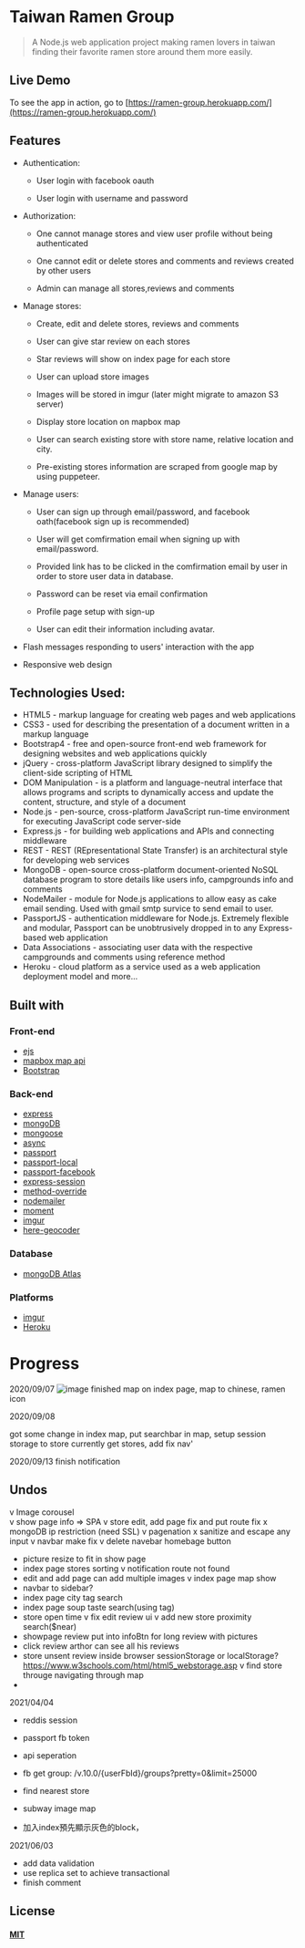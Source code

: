 # Taiwan Ramen Group

> A Node.js web application project making ramen lovers in taiwan finding their favorite ramen store around them more easily.

## Live Demo

To see the app in action, go to [https://ramen-group.herokuapp.com/](https://ramen-group.herokuapp.com/)

## Features

* Authentication:

  * User login with facebook oauth
  
  * User login with username and password

* Authorization:

  * One cannot manage stores and view user profile without being authenticated

  * One cannot edit or delete stores and comments and reviews created by other users

  * Admin can manage all stores,reviews and comments

* Manage stores:

  * Create, edit and delete stores, reviews and comments

  * User can give star review on each stores

  * Star reviews will show on index page for each store

  * User can upload store images

  * Images will be stored in imgur (later might migrate to amazon S3 server)

  * Display store location on mapbox map
  
  * User can search existing store with store name, relative location and city.

  * Pre-existing stores information are scraped from google map by using puppeteer.


* Manage users:

  * User can sign up through email/password, and facebook oath(facebook sign up is recommended)

  * User will get comfirmation email when signing up with email/password.

  * Provided link  has to be clicked in the comfirmation email by user in order to store user data in database.

  * Password can be reset via email confirmation

  * Profile page setup with sign-up

  * User can edit their information including avatar.


* Flash messages responding to users' interaction with the app

* Responsive web design

## Technologies Used:
* HTML5 - markup language for creating web pages and web applications
* CSS3 - used for describing the presentation of a document written in a markup language
* Bootstrap4 - free and open-source front-end web framework for designing websites and web applications quickly
* jQuery - cross-platform JavaScript library designed to simplify the client-side scripting of HTML
* DOM Manipulation - is a platform and language-neutral interface that allows programs and scripts to dynamically access and update the content, structure, and style of a document
* Node.js - pen-source, cross-platform JavaScript run-time environment for executing JavaScript code server-side
* Express.js - for building web applications and APIs and connecting middleware
* REST - REST (REpresentational State Transfer) is an architectural style for developing web services
* MongoDB - open-source cross-platform document-oriented NoSQL database program to store details like users info, campgrounds info and comments
* NodeMailer - module for Node.js applications to allow easy as cake email sending. Used with gmail smtp survice to send email to user.
* PassportJS - authentication middleware for Node.js. Extremely flexible and modular, Passport can be unobtrusively dropped in to any Express-based web application
* Data Associations - associating user data with the respective campgrounds and comments using reference method
* Heroku - cloud platform as a service used as a web application deployment model
and more...

## Built with

### Front-end

* [ejs](http://ejs.co/)
* [mapbox map api](https://docs.mapbox.com/api/)
* [Bootstrap](https://getbootstrap.com/docs/4/)

### Back-end

* [express](https://expressjs.com/)
* [mongoDB](https://www.mongodb.com/)
* [mongoose](http://mongoosejs.com/)
* [async](http://caolan.github.io/async/)
* [passport](http://www.passportjs.org/)
* [passport-local](https://github.com/jaredhanson/passport-local#passport-local)
* [passport-facebook](https://github.com/jaredhanson/passport-facebook)
* [express-session](https://github.com/expressjs/session#express-session)
* [method-override](https://github.com/expressjs/method-override#method-override)
* [nodemailer](https://nodemailer.com/about/)
* [moment](https://momentjs.com/)
* [imgur](https://api.imgur.com/)
* [here-geocoder](https://developer.here.com/)

### Database

* [mongoDB Atlas](https://cloud.mongodb.com/)

### Platforms

* [imgur](https://api.imgur.com/)
* [Heroku](https://www.heroku.com/)

# Progress
2020/09/07
![image](https://i.imgur.com/Tqq5M4D.png)
finished map on index page, map to chinese, ramen icon

2020/09/08

got some change in index map, put searchbar in map, setup session storage to store currently get stores, add fix nav'

2020/09/13
finish notification
## Undos
v Image corousel  
v show page info => SPA 
v  store edit, add page fix and put route fix 
x  mongoDB ip restriction (need SSL)
v  pagenation
x  sanitize and escape any input
v  navbar make fix
v  delete navebar homebage button
*  picture resize to fit in show page
*  index page stores sorting 
v  notification route not found
*  edit and add  page can add multiple images
v  index page map show
*  navbar to sidebar?
*  index page city tag search
*  index page soup taste search(using tag)
*  store open time
v  fix edit review ui
v  add new store proximity search($near)
*  showpage review put into infoBtn for long review with pictures
*  click review arthor can see all his reviews
*  store unsent review inside browser sessionStorage or localStorage? https://www.w3schools.com/html/html5_webstorage.asp
v  find store througe navigating through map
* 

2021/04/04
* reddis session
* passport fb token
* api seperation
* fb get group: /v.10.0/{userFbId}/groups?pretty=0&limit=25000
* find nearest store
* subway image map

* 加入index預先顯示灰色的block，

2021/06/03
* add data validation
* use replica set to achieve transactional
* finish comment

## License

#### [MIT](./LICENSE)